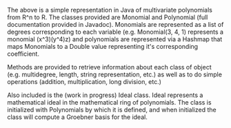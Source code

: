 The above is a simple representation in Java of multivariate polynomials from R^n to R. The classes provided are Monomial and Polynomial (full documentation provided in Javadoc). Monomials are represented as a list of degrees corresponding to each variable (e.g. Monomial(3, 4, 1) represents a monomial (x^3)(y^4)z) and polynomials are represented via a Hashmap that maps Monomials to a Double value representing it's corresponding coefficient.

Methods are provided to retrieve information about each class of object (e.g. multidegree, length, string representation, etc.) as well as to do simple operations (addition, multiplication, long division, etc.)

Also included is the (work in progress) Ideal class. Ideal represents a mathematical ideal in the mathematical ring of polynomials. The class is initialized with Polynomials by which it is defined, and when initialized the class will compute a Groebner basis for the ideal.
